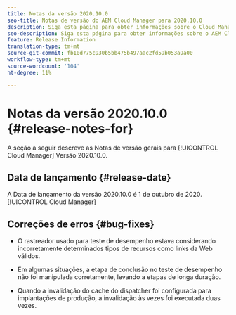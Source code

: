 ```yaml
---
title: Notas da versão 2020.10.0
seo-title: Notas de versão do AEM Cloud Manager para 2020.10.0
description: Siga esta página para obter informações sobre o Cloud Manager Versão 2020.10.0
seo-description: Siga esta página para obter informações sobre o AEM Cloud Manager Versão 2020.10.0
feature: Release Information
translation-type: tm+mt
source-git-commit: fb10d775c930b5bb475b497aac2fd59b053a9a00
workflow-type: tm+mt
source-wordcount: '104'
ht-degree: 11%

---
```


# Notas da versão 2020.10.0 {#release-notes-for}

A seção a seguir descreve as Notas de versão gerais para [!UICONTROL Cloud Manager] Versão 2020.10.0.

## Data de lançamento {#release-date}

A Data de lançamento da versão 2020.10.0 é 1 de outubro de 2020.[!UICONTROL Cloud Manager]

## Correções de erros {#bug-fixes}

* O rastreador usado para teste de desempenho estava considerando incorretamente determinados tipos de recursos como links da Web válidos.

* Em algumas situações, a etapa de conclusão no teste de desempenho não foi manipulada corretamente, levando a etapas de longa duração.

* Quando a invalidação do cache do dispatcher foi configurada para implantações de produção, a invalidação às vezes foi executada duas vezes.